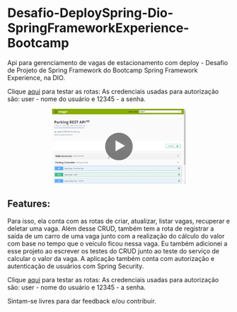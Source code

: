 # Desafio-DeploySpring-Dio-SpringFrameworkExperience-Bootcamp
Api para gerenciamento de vagas de estacionamento com deploy - Desafio de Projeto de Spring Framework do Bootcamp Spring Framework Experience, na DIO.

Clique [aqui](https://parking-josedav.herokuapp.com/swagger-ui.html) para testar as rotas: 
As credenciais usadas para autorização são: user - nome do usuário e 12345 - a senha.

<p align="center">
  <a href="https://drive.google.com/file/d/1sIZ1TMFr3w8psjPooTE2PVcOZ0xdRY83/view?usp=sharing" title="First Look"><img width="60%" src="Thumb-play-icon.png" alt="First Look" /></a>
</p>

## Features:
Para isso, ela conta com as rotas de criar, atualizar, listar vagas, recuperar e deletar uma vaga. Além desse CRUD, também tem a rota de registrar a saída de um carro de uma vaga junto com a realização do cálculo do valor com base no tempo que o veículo ficou nessa vaga. Eu também adicionei a esse projeto ao escrever os testes do CRUD junto ao teste do serviço de calcular o valor da vaga.
A aplicação também conta com autorização e autenticação de usuários com Spring Security.

Clique [aqui](https://parking-josedav.herokuapp.com/swagger-ui.html) para testar as rotas: 
As credenciais usadas para autorização são: user - nome do usuário e 12345 - a senha.

Sintam-se livres para dar feedback e/ou contribuir.

